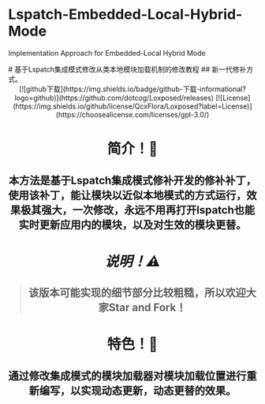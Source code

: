 # Lspatch-Embedded-Local-Hybrid-Mode
Implementation Approach for Embedded-Local Hybrid Mode


<div align="left">
# 基于Lspatch集成模式修改从类本地模块加载机制的修改教程
## 新一代修补方式。
<div>

<div align="center">
[![github下载](https://img.shields.io/badge/github-下载-informational?logo=github)](https://github.com/dotcog/Loxposed/releases) 
[![License](https://img.shields.io/github/license/QcxFlora/Loxposed?label=License)](https://choosealicense.com/licenses/gpl-3.0/)
<div>

# 简介！🔧
## 本方法是基于Lspatch集成模式修补开发的修补补丁，使用该补丁，能让模块以近似本地模式的方式运行，效果极其强大，一次修改，永远不用再打开lspatch也能实时更新应用内的模块，以及对生效的模块更替。

# ***说明！⚠️***
>## 该版本可能实现的细节部分比较粗糙，所以欢迎大家Star and Fork！


# 特色！🚀
## 通过修改集成模式的模块加载器对模块加载位置进行重新编写，以实现动态更新，动态更替的效果。